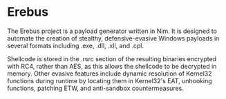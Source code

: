 # Erebus
The Erebus project is a payload generator written in Nim. It is designed to automate the creation of stealthy, defensive-evasive Windows payloads in several formats including .exe, .dll, .xll, and .cpl.

Shellcode is stored in the .rsrc section of the resulting binaries encrypted with RC4, rather than AES, as this allows the shellcode to be decrypted in memory. Other evasive features include dynamic resolution of Kernel32 functions during runtime by locating them in Kernel32's EAT, unhooking functions, patching ETW, and anti-sandbox countermeasures. 
